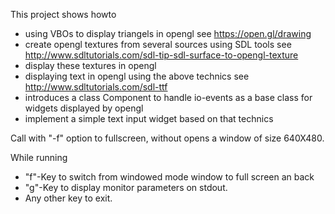 This project shows howto
* using VBOs to display triangels in opengl
  see https://open.gl/drawing
* create opengl textures from several sources using SDL tools
  see http://www.sdltutorials.com/sdl-tip-sdl-surface-to-opengl-texture
* display these textures in opengl
* displaying text in opengl using the above technics
  see http://www.sdltutorials.com/sdl-ttf
* introduces a class Component to handle io-events as a base class for widgets displayed by opengl
* implement a simple text input widget based on that technics

Call with "-f" option to fullscreen, without opens a window of size 640X480.

While running
* "f"-Key to switch from windowed mode window to full screen an back
* "g"-Key to display monitor parameters on stdout.
* Any other key to exit.
